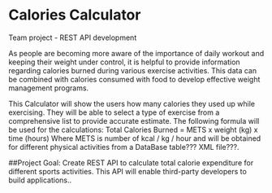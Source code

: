 # Calories Calculator
 Team project - REST API development

As people are becoming more aware of the importance of daily workout and keeping their
weight under control, it is helpful to provide information regarding calories
burned during various exercise activities. This data can be combined with calories
consumed with food to develop effective weight management programs. 

This Calculator will show the users how many calories they used up while exercising.
They will be able to select a type of exercise from a comprehensive list to provide accurate estimate. 
The following formula will be used for the calculations:
Total Calories Burned = METS x weight (kg) x time (hours) 
Where METS is number of kcal / kg / hour and will be obtained for different physical activities from a DataBase table??? XML file???.  

##Project Goal:
Create REST API to calculate total calorie expenditure for different sports activities.
This API will enable third-party developers to build applications..

 

